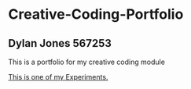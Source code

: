 # Creative-Coding-Portfolio
## Dylan Jones 567253

This is a portfolio for my creative coding module

[This is one of my Experiments.](Project3.md)
